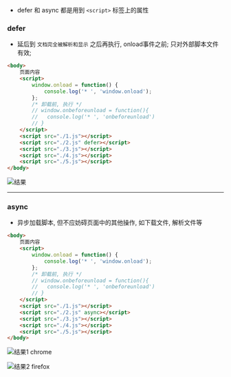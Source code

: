 - defer 和 async 都是用到 `<script>` 标签上的属性

### defer

* 延后到 `文档完全被解析和显示` 之后再执行, onload事件之前; 只对外部脚本文件有效; 

``` html
<body>
    页面内容
    <script>
        window.onload = function() {
            console.log('* ', 'window.onload');
        };
        /* 卸载前, 执行 */
        // window.onbeforeunload = function(){
        //   console.log('* ', 'onbeforeunload')
        // }
    </script>
    <script src="./1.js"></script>
    <script src="./2.js" defer></script>
    <script src="./3.js"></script>
    <script src="./4.js"></script>
    <script src="./5.js"></script>
</body>
```

![结果](https://ran-1303246897.cos.ap-guangzhou.myqcloud.com/www/markdown/20200118160642.png)

***

### async

* 异步加载脚本, 但不应妨碍页面中的其他操作, 如下载文件, 解析文件等

``` html
<body>
    页面内容
    <script>
        window.onload = function() {
            console.log('* ', 'window.onload');
        };
        /* 卸载前, 执行 */
        // window.onbeforeunload = function(){
        //   console.log('* ', 'onbeforeunload')
        // }
    </script>
    <script src="./1.js"></script>
    <script src="./2.js" async></script>
    <script src="./3.js"></script>
    <script src="./4.js"></script>
    <script src="./5.js"></script>
</body>
```

![结果1 chrome](https://ran-1303246897.cos.ap-guangzhou.myqcloud.com/www/markdown/20200118162006.png)

![结果2 firefox](https://ran-1303246897.cos.ap-guangzhou.myqcloud.com/www/markdown/20200118162106.png)

